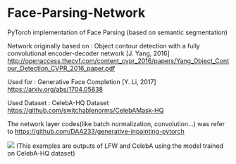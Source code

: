 # Face-Parsing-Network
PyTorch implementation of Face Parsing (based on semantic segmentation)

Network originally based on :
Object contour detection with a fully convolutional encoder-decoder network [J. Yang, 2016] http://openaccess.thecvf.com/content_cvpr_2016/papers/Yang_Object_Contour_Detection_CVPR_2016_paper.pdf

Used for :
Generative Face Completion [Y. Li, 2017] https://arxiv.org/abs/1704.05838

Used Dataset :
CelebA-HQ Dataset https://github.com/switchablenorms/CelebAMask-HQ

The network layer codes(like batch normalization, convolution...) was refer to https://github.com/DAA233/generative-inpainting-pytorch

<img src="https://user-images.githubusercontent.com/10590942/69032733-88e28800-0a20-11ea-8712-014a49eb3458.png"/>
(This examples are outputs of LFW and CelebA using the model trained on CelebA-HQ dataset)
